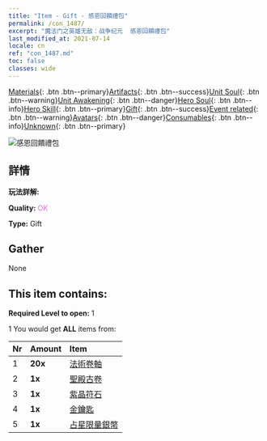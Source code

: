 ```yaml
---
title: "Item - Gift - 感恩回饋禮包"
permalink: /con_1487/
excerpt: "魔法门之英雄无敌：战争纪元  感恩回饋禮包"
last_modified_at: 2021-07-14
locale: cn
ref: "con_1487.md"
toc: false
classes: wide
---
```

 [Materials](/ItemsCN/){: .btn .btn--primary}[Artifacts](/ItemsCN/Artifacts/){: .btn .btn--success}[Unit Soul](/ItemsCN/UnitSoul/){: .btn .btn--warning}[Unit Awakening](/ItemsCN/UnitAwakening/){: .btn .btn--danger}[Hero Soul](/ItemsCN/HeroSoul/){: .btn .btn--info}[Hero Skill](/ItemsCN/HeroSkill/){: .btn .btn--primary}[Gift](/ItemsCN/Gift/){: .btn .btn--success}[Event related](/ItemsCN/Events/){: .btn .btn--warning}[Avatars](/ItemsCN/Avatars/){: .btn .btn--danger}[Consumables](/ItemsCN/Consumables/){: .btn .btn--info}[Unknown](/ItemsCN/Unknown/){: .btn .btn--primary}

 ![感恩回饋禮包](/images/t/i_906011.png)

## 詳情
 **玩法詳解:** 

 **Quality:** <span style="color: #DA70D6">OK</span>

 **Type:** Gift

## Gather

  None

## This item contains:

 **Required Level to open:** 1

 1 You would get **ALL** items  from:

  | Nr | Amount |     Item    |
  |:---|:-------|:------------|
  | 1 |  **20x** | [法術卷軸](/cn/Items/con_694/) |  | 
  | 2 |  **1x** | [聖殿古卷](/cn/Items/con_697/) |  | 
  | 3 |  **1x** | [紫晶符石](/cn/Items/con_720/) |  | 
  | 4 |  **1x** | [金鑰匙](/cn/Items/con_783/) |  | 
  | 5 |  **1x** | [占星限量銀幣](/cn/Items/con_969/) |  | 
